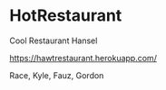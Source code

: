 # HotRestaurant
Cool Restaurant Hansel

https://hawtrestaurant.herokuapp.com/


Race, Kyle, Fauz, Gordon
